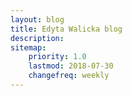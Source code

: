 ```yaml
---
layout: blog
title: Edyta Walicka blog
description: 
sitemap:
    priority: 1.0
    lastmod: 2018-07-30
    changefreq: weekly
---
```

